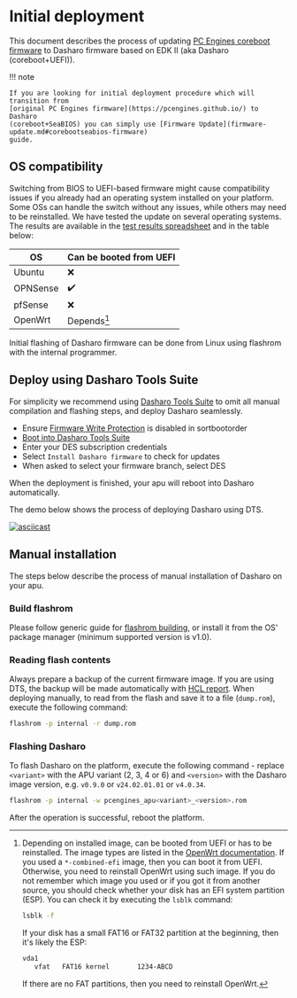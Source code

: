 # Initial deployment

This document describes the process of updating
[PC Engines coreboot firmware](https://pcengines.github.io/) to Dasharo firmware
based on EDK II (aka Dasharo (coreboot+UEFI)).

!!! note

    If you are looking for initial deployment procedure which will transition from
    [original PC Engines firmware](https://pcengines.github.io/) to Dasharo
    (coreboot+SeaBIOS) you can simply use [Firmware Update](firmware-update.md#corebootseabios-firmware)
    guide.

## OS compatibility

Switching from BIOS to UEFI-based firmware might cause compatibility issues if
you already had an operating system installed on your platform. Some OSs can
handle the switch without any issues, while others may need to be reinstalled.
We have tested the update on several operating systems. The results are
available in the [test results
spreadsheet](https://docs.google.com/spreadsheets/d/1wSE6xA3K3nXewwLn5lV39_2wZL1kg5AkGb4mvmG3bwE/edit#gid=1670191276)
and in the table below:

| OS | Can be booted from UEFI  |
|----|------------------------- |
| Ubuntu | :x:   |
| OPNSense | :heavy_check_mark: |
| pfSense | :x:                 |
| OpenWrt | Depends[^1]         |

Initial flashing of Dasharo firmware can be done from Linux using flashrom
with the internal programmer.

## Deploy using Dasharo Tools Suite

For simplicity we recommend using [Dasharo Tools
Suite](../../dasharo-tools-suite/documentation.md#dasharo-zero-touch-initial-deployment)
to omit all manual compilation and flashing steps, and deploy Dasharo
seamlessly.

- Ensure [Firmware Write Protection](https://github.com/pcengines/sortbootorder?tab=readme-ov-file#bios-wp-option)
  is disabled in sortbootorder
- [Boot into Dasharo Tools Suite](https://docs.dasharo.com/dasharo-tools-suite/documentation/#running)
- Enter your DES subscription credentials
- Select `Install Dasharo firmware` to check for updates
- When asked to select your firmware branch, select DES

When the deployment is finished, your apu will reboot into Dasharo
automatically.

The demo below shows the process of deploying Dasharo using DTS.

[![asciicast](https://asciinema.org/a/654251.svg)](https://asciinema.org/a/654251)

## Manual installation

The steps below describe the process of manual installation of Dasharo on your
apu.

### Build flashrom

Please follow generic guide for [flashrom
building](https://www.flashrom.org/dev_guide/building_from_source.html), or
install it from the OS' package manager (minimum supported version is v1.0).

### Reading flash contents

Always prepare a backup of the current firmware image. If you are using DTS,
the backup will be made automatically with [HCL
report](../../dasharo-tools-suite/documentation.md#hcl-report). When deploying
manually, to read from the flash and save it to a file (`dump.rom`), execute
the following command:

```bash
flashrom -p internal -r dump.rom
```

### Flashing Dasharo

To flash Dasharo on the platform, execute the following command - replace
`<variant>` with the APU variant (2, 3, 4 or 6) and `<version>` with the
Dasharo image version, e.g. `v0.9.0` or `v24.02.01.01` or `v4.0.34`.

```bash
flashrom -p internal -w pcengines_apu<variant>_<version>.rom
```

After the operation is successful, reboot the platform.

[^1]:
    Depending on installed image, can be booted from UEFI or has to be reinstalled.
    The image types are listed in the
    [OpenWrt documentation](https://openwrt.org/docs/guide-user/installation/openwrt_x86#download_disk_images).
    If you used a `*-combined-efi` image, then you can boot it from UEFI. Otherwise,
    you need to reinstall OpenWrt using such image. If you do not remember which
    image you used or if you got it from another source, you should check whether
    your disk has an EFI system partition (ESP). You can check it by executing the
    `lsblk` command:

    ```bash
    lsblk -f
    ```

    If your disk has a small FAT16 or FAT32 partition at the beginning, then it's
    likely the ESP:

    ```bash
    vda1
       vfat   FAT16 kernel       1234-ABCD
    ```

    If there are no FAT partitions, then you need to reinstall
    OpenWrt.
